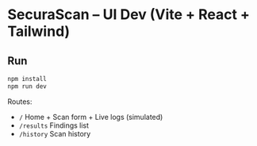 # SecuraScan – UI Dev (Vite + React + Tailwind)

## Run
```bash
npm install
npm run dev
```
Routes:
- `/` Home + Scan form + Live logs (simulated)
- `/results` Findings list
- `/history` Scan history
